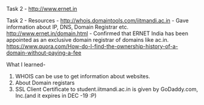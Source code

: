 Task 2 - http://www.ernet.in

Task 2 - 
  Resources - 
  http://whois.domaintools.com/iitmandi.ac.in - Gave information about IP, DNS, Domain Registrar etc.
  http://www.ernet.in/domain.html - Confirmed that ERNET India has been appointed as an exclusive domain registrar of domains like ac.in.
  https://www.quora.com/How-do-I-find-the-ownership-history-of-a-domain-without-paying-a-fee
  
  
  What I learned-
  1. WHOIS can be use to get information about websites.
  2. About Domain registars
  3. SSL Client Certificate to student.iitmandi.ac.in is given by GoDaddy.com, Inc.(and it expires in DEC -19 :P)
